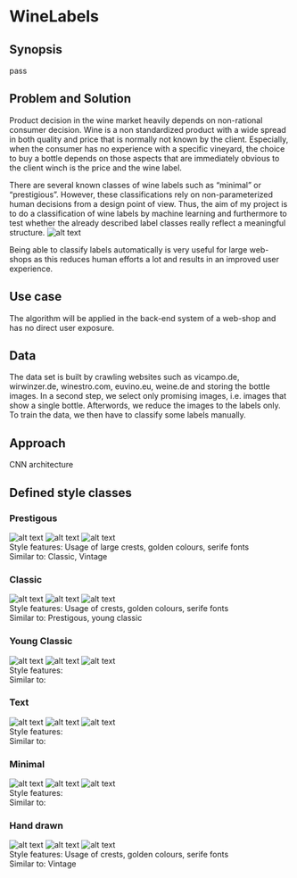 # WineLabels
## Synopsis
pass

## Problem and Solution
Product decision in the wine market heavily depends on non-rational consumer decision. Wine is a non standardized product with a wide spread in both quality and price that is normally not known by the client. Especially, when the consumer has no experience with a specific vineyard, the choice to buy a bottle depends on those aspects that are immediately obvious to the client winch is the price and the wine label.

There are several known classes of wine labels such as “minimal” or “prestigious”. However, these classifications rely on non-parameterized human decisions from a design point of view. Thus, the aim of my project is to do a classification of wine labels by machine learning and furthermore to test whether the already described  label classes really reflect a meaningful structure.
![alt text](https://raw.githubusercontent.com/toeb83/WineLabels/master/labels.png)

Being able to classify labels automatically is very useful for large web-shops as this reduces human efforts a lot and results in an improved user experience.   

## Use case
The algorithm will be applied in the back-end system of a web-shop and has no direct user exposure.

## Data
The data set is built by crawling websites such as vicampo.de, wirwinzer.de, winestro.com, euvino.eu, weine.de and storing the bottle images.
In a second step, we select only promising images, i.e. images that show a single bottle. Afterwords, we reduce the images to the labels only.
To train the data, we then have to classify some labels manually.


## Approach
CNN architecture


## Defined style classes
### Prestigous
![alt text](https://raw.githubusercontent.com/toeb83/WineLabels/master/md_img/p1.png)
![alt text](https://raw.githubusercontent.com/toeb83/WineLabels/master/md_img/p2.png)
![alt text](https://raw.githubusercontent.com/toeb83/WineLabels/master/md_img/p3.png)
\
Style features: Usage of large crests, golden colours, serife fonts \
Similar to: Classic, Vintage

### Classic
![alt text](https://raw.githubusercontent.com/toeb83/WineLabels/master/md_img/c1.png)
![alt text](https://raw.githubusercontent.com/toeb83/WineLabels/master/md_img/c2.png)
![alt text](https://raw.githubusercontent.com/toeb83/WineLabels/master/md_img/c3.png)
\
Style features: Usage of crests, golden colours, serife fonts \
Similar to: Prestigous, young classic

### Young Classic
![alt text](https://raw.githubusercontent.com/toeb83/WineLabels/master/md_img/yc1.png)
![alt text](https://raw.githubusercontent.com/toeb83/WineLabels/master/md_img/yc2.png)
![alt text](https://raw.githubusercontent.com/toeb83/WineLabels/master/md_img/yc3.png)
\
Style features:   \
Similar to:  

### Text
![alt text](https://raw.githubusercontent.com/toeb83/WineLabels/master/md_img/t1.png)
![alt text](https://raw.githubusercontent.com/toeb83/WineLabels/master/md_img/t2.png)
![alt text](https://raw.githubusercontent.com/toeb83/WineLabels/master/md_img/t3.png)
\
Style features:   \
Similar to:  

### Minimal
![alt text](https://raw.githubusercontent.com/toeb83/WineLabels/master/md_img/m1.png)
![alt text](https://raw.githubusercontent.com/toeb83/WineLabels/master/md_img/m2.png)
![alt text](https://raw.githubusercontent.com/toeb83/WineLabels/master/md_img/m3.png)
\
Style features:   \
Similar to:  
### Hand drawn
![alt text](https://raw.githubusercontent.com/toeb83/WineLabels/master/md_img/h1.png)
![alt text](https://raw.githubusercontent.com/toeb83/WineLabels/master/md_img/h2.png)
![alt text](https://raw.githubusercontent.com/toeb83/WineLabels/master/md_img/h3.png)
\
Style features: Usage of crests, golden colours, serife fonts \
Similar to: Vintage

